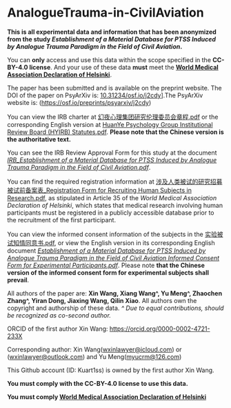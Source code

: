 # AnalogueTrauma-in-CivilAviation

**This is all experimental data and information that has been anonymized from the study _Establishment of a Material Database for PTSS Induced by Analogue Trauma Paradigm in the Field of Civil Aviation_.**

You can **only** access and use this data within the scope specified in the **CC-BY-4.0 license**. And your use of these data **must** meet the **[World Medical Association Declaration of Helsinki](https://www.wma.net/policies-post/wma-declaration-of-helsinki-ethical-principles-for-medical-research-involving-human-subjects/)**.

The paper has been submitted and is available on the preprint website. The DOI of the paper on PsyArXiv is: [10.31234/osf.io/j2cdy](https://doi.org/10.31234/osf.io/j2cdy)].The PsyArXiv website is: (https://osf.io/preprints/psyarxiv/j2cdy)

You can view the IRB charter at [幻夜心理集团研究伦理委员会章程.pdf](https://github.com/Kuart1ss/AnalogueTrauma-in-CivilAviation/blob/main/%E5%B9%BB%E5%A4%9C%E5%BF%83%E7%90%86%E9%9B%86%E5%9B%A2%E7%A0%94%E7%A9%B6%E4%BC%A6%E7%90%86%E5%A7%94%E5%91%98%E4%BC%9A%E7%AB%A0%E7%A8%8B.pdf) or the corresponding English version at [HuanYe Psychology Group Institutional Review Board (HYIRB) Statutes.pdf](https://github.com/Kuart1ss/AnalogueTrauma-in-CivilAviation/blob/main/HuanYe%20Psychology%20Group%20Institutional%20Review%20Board%20(HYIRB)%20Statutes.pdf). **Please note that the Chinese version is the authoritative text.**

You can see the IRB Review Approval Form for this study at the document [_IRB_Establishment of a Material Database for PTSS Induced by Analogue Trauma Paradigm in the Field of Civil Aviation.pdf_](https://github.com/Kuart1ss/AnalogueTrauma-in-CivilAviation/blob/main/IRB_Establishment%20of%20a%20Material%20Database%20for%20PTSS%20Induced%20by%20Analogue%20Trauma%20Paradigm%20in%20the%20Field%20of%20Civil%20Aviation.pdf).

You can find the required registration information at [涉及人类被试的研究招募被试前备案表_Registration Form for Recruiting Human Subjects in Research.pdf](https://github.com/Kuart1ss/AnalogueTrauma-in-CivilAviation/blob/main/%E6%B6%89%E5%8F%8A%E4%BA%BA%E7%B1%BB%E8%A2%AB%E8%AF%95%E7%9A%84%E7%A0%94%E7%A9%B6%E6%8B%9B%E5%8B%9F%E8%A2%AB%E8%AF%95%E5%89%8D%E5%A4%87%E6%A1%88%E8%A1%A8_Registration%20Form%20for%20Recruiting%20Human%20Subjects%20in%20Research.pdf), as stipulated in Article 35 of the _World Medical Association Declaration of Helsinki_, which states that medical research involving human participants must be registered in a publicly accessible database prior to the recruitment of the first participant.

You can view the informed consent information of the subjects in the [实验被试知情同意书.pdf](https://github.com/Kuart1ss/AnalogueTrauma-in-CivilAviation/blob/main/%E5%AE%9E%E9%AA%8C%E8%A2%AB%E8%AF%95%E7%9F%A5%E6%83%85%E5%90%8C%E6%84%8F%E4%B9%A6.pdf), or view the English version in its corresponding English document [_Establishment of a Material Database for PTSS Induced by Analogue Trauma Paradigm in the Field of Civil Aviation Informed Consent Form for Experimental Participants.pdf_](https://github.com/Kuart1ss/AnalogueTrauma-in-CivilAviation/blob/main/Establishment%20of%20a%20Material%20Database%20for%20PTSS%20Induced%20by%20Analogue%20Trauma%20Paradigm%20in%20the%20Field%20of%20Civil%20Aviation%20Informed%20Consent%20Form%20for%20Experimental%20Participants.pdf). Please note **that the Chinese version of the informed consent form for experimental subjects shall prevail**.

All authors of the paper are: **Xin Wang, Xiang Wang^, Yu Meng^, Zhaochen Zhang^, Yiran Dong, Jiaxing Wang, Qilin Xiao**. All authors own the copyright and authorship of these data.
_^ Due to equal contributions, should be recognized as co-second author._

ORCID of the first author Xin Wang: https://orcid.org/0000-0002-4721-233X

Corresponding author: Xin Wang(wxinlawyer@icloud.com) or (wxinlawyer@outlook.com) and Yu Meng(myucrm@126.com)

This Github account (ID: Kuart1ss) is owned by the first author Xin Wang.

**You must comply with the CC-BY-4.0 license to use this data.**

**You must comply [World Medical Association Declaration of Helsinki](https://www.wma.net/policies-post/wma-declaration-of-helsinki-ethical-principles-for-medical-research-involving-human-subjects/)**
